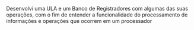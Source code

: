 Desenvolvi uma ULA e um Banco de Registradores com algumas das suas operações, com o fim de entender a funcionalidade do processamento de informações e operações que ocorrem em um processador
